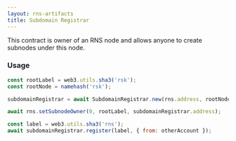 ```yaml
---
layout: rns-artifacts
title: Subdomain Registrar
---
```


This contract is owner of an RNS node and allows anyone to create subnodes under this node.

### Usage

```js
const rootLabel = web3.utils.sha3('rsk');
const rootNode = namehash('rsk');

subdomainRegistrar = await SubdomainRegistrar.new(rns.address, rootNode);

await rns.setSubnodeOwner(0, rootLabel, subdomainRegistrar.address);

const label = web3.utils.sha3('rns');
await subdomainRegistrar.register(label, { from: otherAccount });
```
